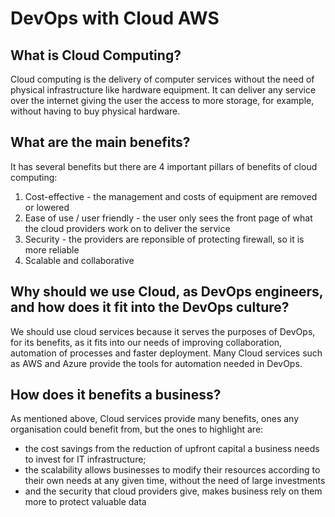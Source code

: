 # DevOps with Cloud AWS

## What is Cloud Computing?
Cloud computing is the delivery of computer services without the need of physical infrastructure like hardware equipment. It can deliver any service over the internet giving the user the access to more storage, for example, without having to buy physical hardware.

## What are the main benefits?

It has several benefits but there are 4 important pillars of benefits of cloud computing:

1. Cost-effective - the management and costs of equipment are removed or lowered
2. Ease of use / user friendly - the user only sees the front page of what the cloud providers work on to deliver the service
3. Security - the providers are reponsible of protecting firewall, so it is more reliable
4. Scalable and collaborative

## Why should we use Cloud, as DevOps engineers, and how does it fit into the DevOps culture?
We should use cloud services because it serves the purposes of DevOps, for its benefits, as it fits into our needs of improving collaboration, automation of processes and faster deployment.
Many Cloud services such as AWS and Azure provide the tools for automation needed in DevOps.

## How does it benefits a business?

As mentioned above, Cloud services provide many benefits, ones any organisation could benefit from, but the ones to highlight are:
- the cost savings from the reduction of upfront capital a business needs to invest for IT infrastructure; 
- the scalability allows businesses to modify their resources according to their own needs at any given time, without the need of large investments
- and the security that cloud providers give, makes business rely on them more to protect valuable data
